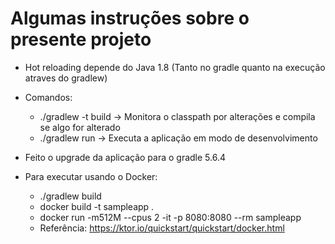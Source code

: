 # Algumas instruções sobre o presente projeto

- Hot reloading depende do Java 1.8 (Tanto no gradle quanto na execução atraves do gradlew)
- Comandos:
    - ./gradlew -t build -> Monitora o classpath por alterações e compila se algo for alterado
    - ./gradlew run -> Executa a aplicação em modo de desenvolvimento
    
- Feito o upgrade da aplicação para o gradle 5.6.4
- Para executar usando o Docker:
    - ./gradlew build
    - docker build -t sampleapp .
    - docker run -m512M --cpus 2 -it -p 8080:8080 --rm sampleapp
    - Referência: https://ktor.io/quickstart/quickstart/docker.html